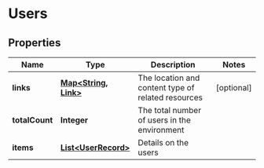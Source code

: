 

# Users


## Properties

| Name | Type | Description | Notes |
|------------ | ------------- | ------------- | -------------|
|**links** | [**Map&lt;String, Link&gt;**](Link.md) | The location and content type of related resources |  [optional] |
|**totalCount** | **Integer** | The total number of users in the environment |  |
|**items** | [**List&lt;UserRecord&gt;**](UserRecord.md) | Details on the users |  |



